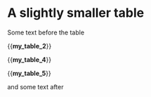 # A slightly smaller table

Some text before the table

{{__my_table_2__}}

{{__my_table_4__}}

{{__my_table_5__}}

and some text after